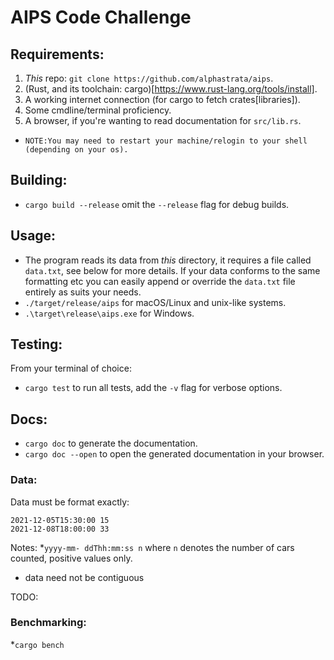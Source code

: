 # AIPS Code Challenge

## Requirements:

1. _This_ repo: `git clone https://github.com/alphastrata/aips`.
2. (Rust, and its toolchain: cargo)[https://www.rust-lang.org/tools/install].
3. A working internet connection (for cargo to fetch crates[libraries]).
4. Some cmdline/terminal proficiency.
5. A browser, if you're wanting to read documentation for `src/lib.rs`.

- `NOTE:You may need to restart your machine/relogin to your shell (depending on your os). `

## Building:

- `cargo build --release` omit the `--release` flag for debug builds.

## Usage:

- The program reads its data from *this* directory, it requires a file called `data.txt`, see below for more details. If your data conforms to the same formatting etc you can easily append or override the `data.txt` file entirely as suits your needs.
- `./target/release/aips` for macOS/Linux and unix-like systems.
- `.\target\release\aips.exe` for Windows.

## Testing:

From your terminal of choice:

- `cargo test` to run all tests, add the `-v` flag for verbose options.

## Docs:

- `cargo doc` to generate the documentation.
- `cargo doc --open` to open the generated documentation in your browser.

### Data:
Data must be format exactly:
```
2021-12-05T15:30:00 15
2021-12-08T18:00:00 33
```
Notes:
*`yyyy-mm- ddThh:mm:ss n` where `n` denotes the number of cars counted, positive values only.
* data need not be contiguous

TODO:
### Benchmarking:
*`cargo bench`
